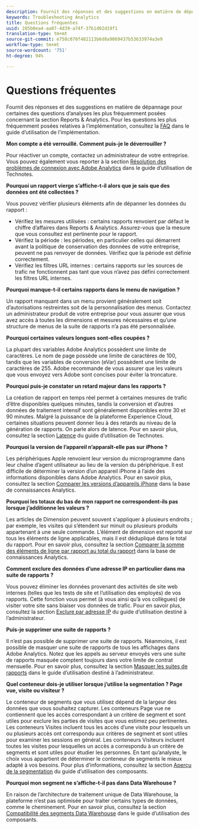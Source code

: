 ```yaml
---
description: Fournit des réponses et des suggestions en matière de dépannage pour certaines des questions d’analyses les plus fréquemment posées.
keywords: Troubleshooting Analytics
title: Questions fréquentes
uuid: 285b0ea4-aa07-4d39-a74f-37b1d02d19f1
translation-type: tm+mt
source-git-commit: e758c070f402113b6d8a9069437b53633974a3e9
workflow-type: tm+mt
source-wordcount: '751'
ht-degree: 94%

---
```



# Questions fréquentes

Fournit des réponses et des suggestions en matière de dépannage pour certaines des questions d’analyses les plus fréquemment posées concernant la section Reports &amp; Analytics. Pour les questions les plus fréquemment posées relatives à l’implémentation, consultez la [FAQ](/help/implement/faq.md) dans le guide d’utilisation de l’implémentation.

**Mon compte a été verrouillé. Comment puis-je le déverrouiller ?**

Pour réactiver un compte, contactez un administrateur de votre entreprise. Vous pouvez également vous reporter à la section [Résolution des problèmes de connexion avec Adobe Analytics](/help/technotes/troubleshoot-login.md) dans le guide d’utilisation de Technotes.

**Pourquoi un rapport vierge s’affiche-t-il alors que je sais que des données ont été collectées ?**

Vous pouvez vérifier plusieurs éléments afin de dépanner les données du rapport :

* Vérifiez les mesures utilisées : certains rapports renvoient par défaut le chiffre d’affaires dans Reports &amp; Analytics. Assurez-vous que la mesure que vous consultez est pertinente pour le rapport.
* Vérifiez la période : les périodes, en particulier celles qui démarrent avant la politique de conservation des données de votre entreprise, peuvent ne pas renvoyer de données. Vérifiez que la période est définie correctement.
* Vérifiez les filtres URL internes : certains rapports sur les sources de trafic ne fonctionnent pas tant que vous n’avez pas défini correctement les filtres URL internes.

**Pourquoi manque-t-il certains rapports dans le menu de navigation ?**

Un rapport manquant dans un menu provient généralement soit d’autorisations restreintes soit de la personnalisation des menus. Contactez un administrateur produit de votre entreprise pour vous assurer que vous avez accès à toutes les dimensions et mesures nécessaires et qu’une structure de menus de la suite de rapports n’a pas été personnalisée.

**Pourquoi certaines valeurs longues sont-elles coupées ?**

La plupart des variables Adobe Analytics possèdent une limite de caractères. Le nom de page possède une limite de caractères de 100, tandis que les variables de conversion (eVar) possèdent une limite de caractères de 255. Adobe recommande de vous assurer que les valeurs que vous envoyez vers Adobe sont concises pour éviter la troncature.

**Pourquoi puis-je constater un retard majeur dans les rapports ?**

La création de rapport en temps réel permet à certaines mesures de trafic d’être disponibles quelques minutes, tandis la conversion et d’autres données de traitement intensif sont généralement disponibles entre 30 et 90 minutes. Malgré la puissance de la plateforme Experience Cloud, certaines situations peuvent donner lieu à des retards au niveau de la génération de rapports. On parle alors de latence. Pour en savoir plus, consultez la section [Latence](/help/technotes/latency.md) du guide d’utilisation de Technotes.

**Pourquoi la version de l’appareil n’apparaît-elle pas sur iPhone ?**

Les périphériques Apple renvoient leur version du microprogramme dans leur chaîne d’agent utilisateur au lieu de la version du périphérique. Il est difficile de déterminer la version d’un appareil iPhone à l’aide des informations disponibles dans Adobe Analytics. Pour en savoir plus, consultez la section [Comparer les versions d’appareils iPhone](https://helpx.adobe.com/fr/analytics/kb/comparing-iphone-device-versions.html) dans la base de connaissances Analytics.

**Pourquoi les totaux du bas de mon rapport ne correspondent-ils pas lorsque j’additionne les valeurs ?**

Les articles de Dimension peuvent souvent s&#39;appliquer à plusieurs endroits ; par exemple, les visites qui s’étendent sur minuit ou plusieurs produits appartenant à une seule commande. L’élément de dimension est reporté sur tous les éléments de ligne applicables, mais il est dédupliqué dans le total du rapport. Pour en savoir plus, consultez la section [Comparer la somme des éléments de ligne par rapport au total du rapport](https://helpx.adobe.com/fr/analytics/kb/sum-line-items-different-from-total.html) dans la base de connaissances Analytics.

**Comment exclure des données d’une adresse IP en particulier dans ma suite de rapports ?**

Vous pouvez éliminer les données provenant des activités de site web internes (telles que les tests de site et l’utilisation des employés) de vos rapports. Cette fonction vous permet (à vous ainsi qu’à vos collègues) de visiter votre site sans biaiser vos données de trafic. Pour en savoir plus, consultez la section [Exclure par adresse IP](/help/admin/admin/exclude-ip.md) du guide d’utilisation destiné à l’administrateur.

**Puis-je supprimer une suite de rapports ?**

Il n’est pas possible de supprimer une suite de rapports. Néanmoins, il est possible de masquer une suite de rapports de tous les affichages dans Adobe Analytics. Notez que les appels au serveur envoyés vers une suite de rapports masquée comptent toujours dans votre limite de contrat mensuelle. Pour en savoir plus, consultez la section [Masquer les suites de rapports](/help/admin/company/c-hide-report-suites.md) dans le guide d’utilisation destiné à l’administrateur.

**Quel conteneur dois-je utiliser lorsque j’utilise la segmentation ? Page vue, visite ou visiteur ?**

Le conteneur de segments que vous utilisez dépend de la largeur des données que vous souhaitez capturer. Les conteneurs Page vue ne contiennent que les accès correspondant à un critère de segment et sont utiles pour exclure les parties de visites que vous estimez peu pertinentes. Les conteneurs Visites incluent tous les accès d’une visite pour lesquels un ou plusieurs accès ont correspondu aux critères de segment et sont utiles pour examiner les sessions en général. Les conteneurs Visiteurs incluent toutes les visites pour lesquelles un accès a correspondu à un critère de segments et sont utiles pour étudier les personnes. En tant qu’analyste, le choix vous appartient de déterminer le conteneur de segments le mieux adapté à vos besoins. Pour plus d’informations, consultez la section [Aperçu de la segmentation](/help/components/segmentation/seg-overview.md) du guide d’utilisation des composants.

**Pourquoi mon segment ne s’affiche-t-il pas dans Data Warehouse ?**

En raison de l’architecture de traitement unique de Data Warehouse, la plateforme n’est pas optimisée pour traiter certains types de données, comme le cheminement. Pour en savoir plus, consultez la section [Compatibilité des segments Data Warehouse](/help/components/segmentation/seg-reference/seg-compatibility.md) dans le guide d’utilisation des composants.
